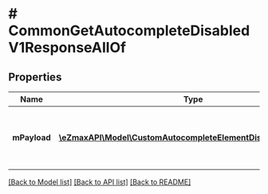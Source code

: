 # # CommonGetAutocompleteDisabledV1ResponseAllOf

## Properties

Name | Type | Description | Notes
------------ | ------------- | ------------- | -------------
**mPayload** | [**\eZmaxAPI\Model\CustomAutocompleteElementDisabledResponse[]**](CustomAutocompleteElementDisabledResponse.md) | Generic Autocomplete Response with a bDisabled Flag |

[[Back to Model list]](../../README.md#models) [[Back to API list]](../../README.md#endpoints) [[Back to README]](../../README.md)
